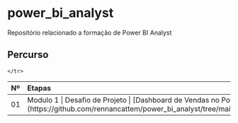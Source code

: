 # power_bi_analyst

Repositório relacionado a formação de Power BI Analyst

## Percurso
<table>
  <thead>
    <tr align="left">
      <th>Nº</th>
      <th>Etapas</th>
    </tr>
  </thead>
  <tbody align="left">
    <tr>
      <td>01</td>
      <td>Modulo 1 | Desafio de Projeto | [Dashboard de Vendas no Power BI](https://github.com/rennancattem/power_bi_analyst/tree/main/M%C3%B3dulo%201/Desafio%20de%20projeto)</td>
    </tr>
    
    </tr>
  </tbody>
</table>
